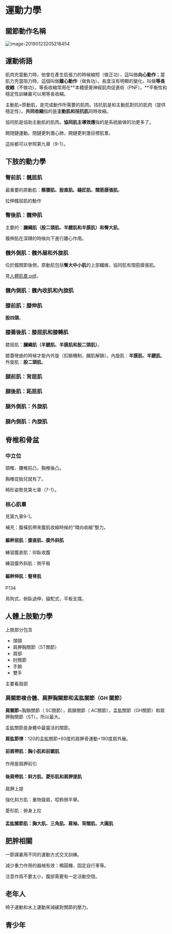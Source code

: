 # 運動力學

## 關節動作名稱

![image-20190123205218454](assets/image-20190123205218454.png)

## 運動術語

肌肉充當動力時，他會在產生肌張力的時候縮短（做正功），這叫做**向心動作**；當肌力充當阻力時，這個叫做**離心動作**（做負功）。長度沒有明顯的變化，叫做**等長收縮**（不做功）。等長收縮常用在**本體感覺神經肌肉促進術（PNF）。**平衡性和穩定性訓練裏可以用等長收縮。

主動肌=原動肌，是完成動作所需要的肌肉。拮抗肌是和主動肌對抗的肌肉（提供穩定性）。**共同收縮**指的是**主動肌和拮抗肌**同時收縮。

協同肌是協助主動肌的肌肉。**協同肌主導效應**指的是系統級做的功更多了。

開閉鏈運動。閉鏈更刺激心肺，開鏈更刺激目標肌羣。

這些都可以參照第九章（9-1）。

## 下肢的動力學

### 臀前肌：髖屈肌

最重要的原動肌：**髂腰肌、股直肌、縫匠肌、闊筋膜張肌**。

拉伸髖屈肌的動作

### 臀後肌：髖伸肌

主要的：**膕繩肌（股二頭肌、半腱肌和半膜肌）和臀大肌**。

髖伸肌在深蹲的時候向下進行離心作用。

### 髖外側肌：髖外展和外旋肌

位於髖關節後側，原動肌包括**臀大中小肌**的上部纖維，協同肌有闊筋膜張肌。

見[人體肌羣.pdf](人體肌羣.pdf)。

### 髖內側肌：髖內收肌和內旋肌

### 膝前肌：膝伸肌

**股四頭**。

### 膝蓋後肌：膝屈肌和膝轉肌

膝屈肌：**膕繩肌（半腱肌、半膜肌和股二頭肌）**。

膝蓋彎曲的時候才能內外旋（扣鎖機制，膕肌解鎖）。內旋肌：**半膜肌、半腱肌**。外旋肌：**股二頭肌**。

### 腿前肌：背屈肌

### 腿後肌：跖屈肌

### 腿外側肌：外旋肌

### 腿內側肌：內旋肌

## 脊椎和骨盆

### 中立位

頸椎、腰椎前凸，胸椎後凸。

胸椎從胎兒就有了。

畸形姿勢見第七章（7-1）。

### 核心肌羣



見第九章9-1。

補充：腹橫肌帶來腹肌收縮時候的“環向收縮”壓力。

#### 軀幹屈肌：腹直肌、腹外斜肌

練習腹直肌：仰臥收腹

練習腹外斜肌：側平板

#### 軀幹伸肌：豎脊肌

P134

鳥狗式，俯臥過伸，貓駝式，平板支撐。

## 人體上肢動力學

上肢部分包含

- 頭頸
- 肩胛胸關節（ST關節）
- 肩部
- 肘關節
- 手腕
- 雙手

主要看肩部

### 肩關節複合體、肩胛胸關節和盂肱關節（GH 關節）

**肩關節**=胸鎖關節（ SC關節），肩鎖關節（ AC關節），盂肱關節（GH關節）和肩胛胸關節（ST）。所以最大。

盂肱關節是身體中最靈活的關節。

**肩肱節律**：120的盂肱關節+60度的肩胛骨運動=180度肩外展。

#### 前肩帶肌：胸小肌和前鋸肌

作用是肩胛前引

#### 後肩帶肌：斜方肌、菱形肌和肩胛提肌

肩胛上提

強化斜方肌：重物聳肩，啞鈴側平舉。

菱形肌：俯身上拉

#### 盂肱關節肌：胸大肌、三角肌、肩袖、背闊肌、大圓肌



## 肥胖相關

一節課裏用不同的運動方式交叉訓練。

減少重力作用的器械有效：橢圓機、固定自行車等。

注意作爲不要太小，腹部需要有一定活動空間。

## 老年人

椅子運動和水上運動來減緩對關節的壓力。

## 青少年

